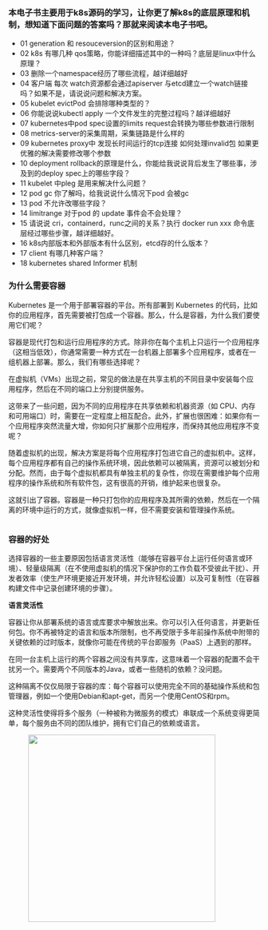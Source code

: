<!-- docs/_navbar.md -->

### 本电子书主要用于k8s源码的学习，让你更了解k8s的底层原理和机制，想知道下面问题的答案吗？那就来阅读本电子书吧。

- 01 generation 和 resouceversion的区别和用途？
- 02 k8s 有哪几种 qos策略，你能详细描述其中的一种吗？底层是linux中什么原理？
- 03 删除一个namespace经历了哪些流程，越详细越好
- 04 客户端 每次 watch资源都会通过apiserver 与etcd建立一个watch链接吗？如果不是，请说说问题和解决方案。
- 05 kubelet evictPod 会排除哪种类型的？
- 06 你能说说kubectl apply 一个文件发生的完整过程吗？越详细越好
- 07 kubernetes中pod spec设置的limits request会转换为哪些参数进行限制
- 08 metrics-server的采集周期，采集链路是什么样的
- 09 kubernetes proxy中 发现长时间运行的tcp连接 如何处理invalid包 如果更优雅的解决需要修改哪个参数
- 10 deployment rollback的原理是什么，你能给我说说背后发生了哪些事，涉及到的deploy spec上的哪些字段？
- 11 kubelet 中pleg 是用来解决什么问题？
- 12 pod gc 你了解吗，给我说说什么情况下pod 会被gc
- 13 pod 不允许改哪些字段？
- 14 limitrange 对于pod 的 update 事件会不会处理？
- 15 请说说 cri，containerd，runc之间的关系？执行 docker run xxx 命令底层经过哪些步骤，越详细越好。
- 16 k8s内部版本和外部版本有什么区别，etcd存的什么版本？
- 17 client 有哪几种客户端？
- 18 kubernetes shared Informer 机制

### 为什么需要容器

Kubernetes 是一个用于部署容器的平台。所有部署到 Kubernetes 的代码，比如你的应用程序，首先需要被打包成一个容器。那么，什么是容器，为什么我们要使用它们呢？

容器是现代打包和运行应用程序的方式。除非你在每个主机上只运行一个应用程序（这相当低效），你通常需要一种方式在一台机器上部署多个应用程序，或者在一组机器上部署。那么，我们有哪些选择呢？

在虚拟机（VMs）出现之前，常见的做法是在共享主机的不同目录中安装每个应用程序，然后在不同的端口上分别提供服务。

这带来了一些问题，因为不同的应用程序在共享依赖和机器资源（如 CPU、内存和可用端口）时，需要在一定程度上相互配合。此外，扩展也很困难：如果你有一个应用程序突然流量大增，你如何只扩展那个应用程序，而保持其他应用程序不变呢？

随着虚拟机的出现，解决方案是将每个应用程序打包进它自己的虚拟机中。这样，每个应用程序都有自己的操作系统环境，因此依赖可以被隔离，资源可以被划分和分配。然而，由于每个虚拟机都具有单独主机的复杂性，你现在需要维护每个应用程序的操作系统和所有软件包，这有很高的开销，维护起来也很复杂。

这就引出了容器。容器是一种只打包你的应用程序及其所需的依赖，然后在一个隔离的环境中运行的方式，就像虚拟机一样，但不需要安装和管理操作系统。

<figure><img src="../.gitbook/assets/image (1) (1) (1) (1) (1) (1) (1) (1) (1) (1) (1) (1) (1) (1) (1) (1) (1) (1) (1).png" alt=""><figcaption></figcaption></figure>

### 容器的好处

选择容器的一些主要原因包括语言灵活性（能够在容器平台上运行任何语言或环境）、轻量级隔离（在不使用虚拟机的情况下保护你的工作负载不受彼此干扰）、开发者效率（使生产环境更接近开发环境，并允许轻松设置）以及可复制性（在容器构建文件中记录创建环境的步骤）。

**语言灵活性**

容器让你从部署系统的语言或库要求中解放出来。你可以引入任何语言，并更新任何包。你不再被特定的语言和版本所限制，也不再受限于多年前操作系统中附带的关键依赖的过时版本，就像你可能在传统的平台即服务（PaaS）上遇到的那样。

在同一台主机上运行的两个容器之间没有共享库，这意味着一个容器的配置不会干扰另一个。需要两个不同版本的Java，或者一些随机的依赖？没问题。

这种隔离不仅仅局限于容器的库：每个容器可以使用完全不同的基础操作系统和包管理器，例如一个使用Debian和apt-get，而另一个使用CentOS和rpm。

这种灵活性使得将多个服务（一种被称为微服务的模式）串联成一个系统变得更简单，每个服务由不同的团队维护，拥有它们自己的依赖或语言。

<figure><img src="../.gitbook/assets/截屏2024-06-25 11.57.51.png" alt="" width="375"><figcaption></figcaption></figure>
